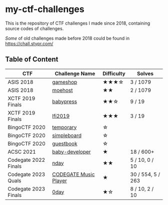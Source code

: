 # my-ctf-challenges

This is the repository of CTF challenges I made since 2018, containing source codes of challenges.

*Some* of old challenges made before 2018 could be found in https://chall.stypr.com/

## Table of Content

| CTF | Challenge Name | Difficulty | Solves |
| -- | -- | -- | -- |
| ASIS 2018 | [gameshop](2018_ASIS_Quals/gameshop) | ★★★☆ | 3 / 1079 |
| ASIS 2018 | [moehost](2018_ASIS_Quals/moehost) | ★★ | 2 / 1079 |
| XCTF 2019 Finals | [babypress](2019_XCTF_Finals/babypress) | ★★☆ | 9 / 19 |
| XCTF 2019 Finals | [lfi2019](2019_XCTF_Finals/lfi2019) | ★★★ | 3 / 19 |
| BingoCTF 2020 | [temporary](2020_BingoCTF/temporary) | ☆ |  |
| BingoCTF 2020 | [simpleboard](2020_BingoCTF/simpleboard) | ☆ | |
| BingoCTF 2020 | [guestbook](2020_BingoCTF/guestbook) | ☆ | |
| ACSC 2021 | [baby-developer](2021_ACSC/baby-developer) | ★ | 18 / 600+ |
| Codegate 2022 Finals | [nday](2022_Codegate_Finals/nday) | ★★ | 5 / 10, 0 / 10 |
| Codegate 2023 Quals | [CODEGATE Music Player](2022_Codegate_Finals/CODEGATE-Music-Player) | ★ | 30 / 554, 5 / 263 |
| Codegate 2023 Finals | [0day](2023_Codegate_Finals/0day) | ★☆ | 8 / 10, 2 / 10 |

